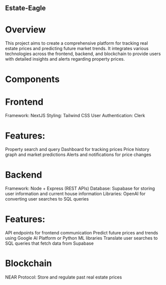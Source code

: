 ## Estate-Eagle

# Overview
This project aims to create a comprehensive platform for tracking real estate prices and predicting future market trends. It integrates various technologies across the frontend, backend, and blockchain to provide users with detailed insights and alerts regarding property prices.

# Components
# Frontend
Framework: NextJS
Styling: Tailwind CSS
User Authentication: Clerk
# Features:
Property search and query
Dashboard for tracking prices
Price history graph and market predictions
Alerts and notifications for price changes
# Backend
Framework: Node + Express (REST APIs)
Database: Supabase for storing user information and current house information
Libraries: OpenAI for converting user searches to SQL queries
# Features:
API endpoints for frontend communication
Predict future prices and trends using Google AI Platform or Python ML libraries
Translate user searches to SQL queries that fetch data from Supabase
# Blockchain
NEAR Protocol: Store and regulate past real estate prices
